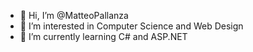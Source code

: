 - 👋 Hi, I’m @MatteoPallanza
- 👀 I’m interested in Computer Science and Web Design
- 🌱 I’m currently learning C# and ASP.NET
